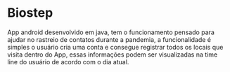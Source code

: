 # Biostep
App android desenvolvido em java, tem o funcionamento pensado para ajudar no rastreio de contatos durante a pandemia, a funcionalidade é simples o usuário cria uma conta e consegue registrar todos os locais que visita dentro do App, essas informações podem ser visualizadas na time line do usuário de acordo com o dia atual.
